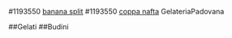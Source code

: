 #1193550 [banana split](./Gelati/banana_split.md)
#1193550 [coppa nafta](./Gelati/coppa_nafta.md)
GelateriaPadovana

##Gelati
##Budini
